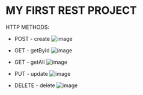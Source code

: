 # MY FIRST REST PROJECT

HTTP METHODS:

- POST - create
  ![image](https://github.com/santosjhony12/bertoti/assets/123211025/02993a29-8c71-411a-bf58-97e5176c31bc)

- GET - getById
  ![image](https://github.com/santosjhony12/bertoti/assets/123211025/12e89217-e776-4355-b603-d8a3d406690a)

- GET - getAll
  ![image](https://github.com/santosjhony12/bertoti/assets/123211025/90f5a8ed-cea6-4252-86e0-56ffa281b6d1)

- PUT - update
  ![image](https://github.com/santosjhony12/bertoti/assets/123211025/51554e61-1b00-4f7d-99ae-1145a23ae050)

- DELETE - delete
  ![image](https://github.com/santosjhony12/bertoti/assets/123211025/cc06d5c9-cfea-447c-a96f-b8ab111d5cfc)